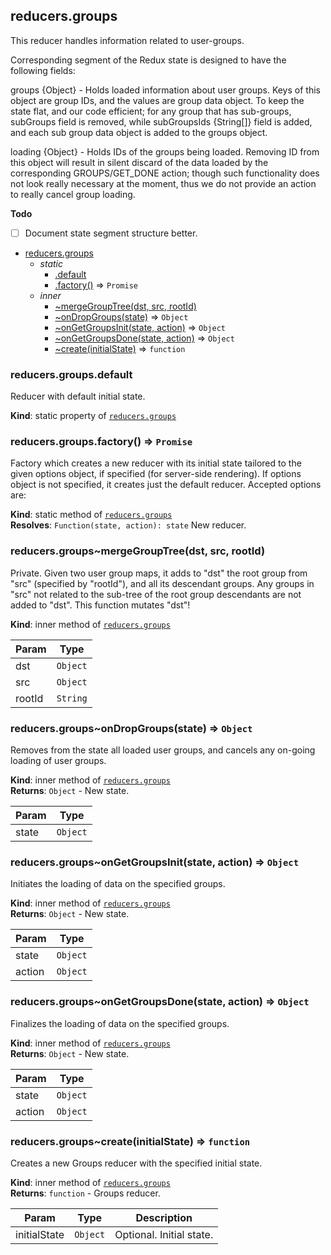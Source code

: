 <a name="module_reducers.groups"></a>

## reducers.groups
This reducer handles information related to user-groups.

Corresponding segment of the Redux state is designed to have the following
fields:

groups {Object} - Holds loaded information about user groups. Keys of this
object are group IDs, and the values are group data object. To keep the state
flat, and our code efficient; for any group that has sub-groups, subGroups
field is removed, while subGroupsIds {String[]} field is added, and each
sub group data object is added to the groups object.

loading {Object} - Holds IDs of the groups being loaded. Removing ID from
this object will result in silent discard of the data loaded by the
corresponding GROUPS/GET_DONE action; though such functionality does
not look really necessary at the moment, thus we do not provide an
action to really cancel group loading.

**Todo**

- [ ] Document state segment structure better.


* [reducers.groups](#module_reducers.groups)
    * _static_
        * [.default](#module_reducers.groups.default)
        * [.factory()](#module_reducers.groups.factory) ⇒ <code>Promise</code>
    * _inner_
        * [~mergeGroupTree(dst, src, rootId)](#module_reducers.groups..mergeGroupTree)
        * [~onDropGroups(state)](#module_reducers.groups..onDropGroups) ⇒ <code>Object</code>
        * [~onGetGroupsInit(state, action)](#module_reducers.groups..onGetGroupsInit) ⇒ <code>Object</code>
        * [~onGetGroupsDone(state, action)](#module_reducers.groups..onGetGroupsDone) ⇒ <code>Object</code>
        * [~create(initialState)](#module_reducers.groups..create) ⇒ <code>function</code>

<a name="module_reducers.groups.default"></a>

### reducers.groups.default
Reducer with default initial state.

**Kind**: static property of [<code>reducers.groups</code>](#module_reducers.groups)  
<a name="module_reducers.groups.factory"></a>

### reducers.groups.factory() ⇒ <code>Promise</code>
Factory which creates a new reducer with its initial state tailored to the
given options object, if specified (for server-side rendering). If options
object is not specified, it creates just the default reducer. Accepted options are:

**Kind**: static method of [<code>reducers.groups</code>](#module_reducers.groups)  
**Resolves**: <code>Function(state, action): state</code> New reducer.  
<a name="module_reducers.groups..mergeGroupTree"></a>

### reducers.groups~mergeGroupTree(dst, src, rootId)
Private. Given two user group maps, it adds to "dst" the root group from
"src" (specified by "rootId"), and all its descendant groups. Any groups
in "src" not related to the sub-tree of the root group descendants are
not added to "dst".
This function mutates "dst"!

**Kind**: inner method of [<code>reducers.groups</code>](#module_reducers.groups)  

| Param | Type |
| --- | --- |
| dst | <code>Object</code> | 
| src | <code>Object</code> | 
| rootId | <code>String</code> | 

<a name="module_reducers.groups..onDropGroups"></a>

### reducers.groups~onDropGroups(state) ⇒ <code>Object</code>
Removes from the state all loaded user groups, and cancels any on-going
loading of user groups.

**Kind**: inner method of [<code>reducers.groups</code>](#module_reducers.groups)  
**Returns**: <code>Object</code> - New state.  

| Param | Type |
| --- | --- |
| state | <code>Object</code> | 

<a name="module_reducers.groups..onGetGroupsInit"></a>

### reducers.groups~onGetGroupsInit(state, action) ⇒ <code>Object</code>
Initiates the loading of data on the specified groups.

**Kind**: inner method of [<code>reducers.groups</code>](#module_reducers.groups)  
**Returns**: <code>Object</code> - New state.  

| Param | Type |
| --- | --- |
| state | <code>Object</code> | 
| action | <code>Object</code> | 

<a name="module_reducers.groups..onGetGroupsDone"></a>

### reducers.groups~onGetGroupsDone(state, action) ⇒ <code>Object</code>
Finalizes the loading of data on the specified groups.

**Kind**: inner method of [<code>reducers.groups</code>](#module_reducers.groups)  
**Returns**: <code>Object</code> - New state.  

| Param | Type |
| --- | --- |
| state | <code>Object</code> | 
| action | <code>Object</code> | 

<a name="module_reducers.groups..create"></a>

### reducers.groups~create(initialState) ⇒ <code>function</code>
Creates a new Groups reducer with the specified initial state.

**Kind**: inner method of [<code>reducers.groups</code>](#module_reducers.groups)  
**Returns**: <code>function</code> - Groups reducer.  

| Param | Type | Description |
| --- | --- | --- |
| initialState | <code>Object</code> | Optional. Initial state. |


